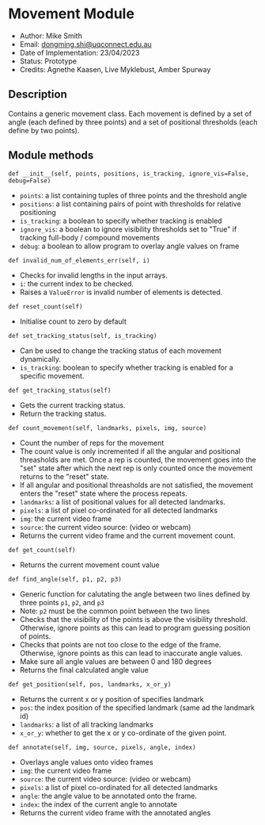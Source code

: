 # Movement Module
- Author: Mike Smith
- Email: dongming.shi@uqconnect.edu.au
- Date of Implementation: 23/04/2023
- Status: Prototype
- Credits: Agnethe Kaasen, Live Myklebust, Amber Spurway

## Description

Contains a generic movement class. Each movement is defined by a set of angle (each defined by three points) and a set of positional thresholds (each define by two points).

## Module methods

`def __init__(self, points, positions, is_tracking, ignore_vis=False, debug=False)`
- `points`: a list containing tuples of three points and the threshold angle
- `positions`: a list containing pairs of point with thresholds for relative positioning
- `is_tracking`: a boolean to specify whether tracking is enabled
- `ignore_vis`: a boolean to ignore visibility thresholds set to "True" if tracking full-body / compound movements
- `debug`: a boolean to allow program to overlay angle values on frame

`def invalid_num_of_elements_err(self, i)`
- Checks for invalid lengths in the input arrays.
- `i`: the current index to be checked.
- Raises a `ValueError` is invalid number of elements is detected.

`def reset_count(self)`
- Initialise count to zero by default

`def set_tracking_status(self, is_tracking)`
- Can be used to change the tracking status of each movement dynamically.
- `is_tracking`: boolean to specify whether tracking is enabled for a specific movement.

`def get_tracking_status(self)`
- Gets the current tracking status.
- Return the tracking status.

`def count_movement(self, landmarks, pixels, img, source)`
- Count the number of reps for the movement
- The count value is only incremented if all the angular and positional threasholds are met. Once a rep is counted, the movement goes into the "set" state after which the next rep is only counted once the movement returns to the "reset" state.
- If all angular and positional threasholds are not satisfied, the movement enters the "reset" state where the process repeats.
- `landmarks`: a list of positional values for all detected landmarks.
- `pixels`: a list of pixel co-ordinated for all detected landmarks
- `img`: the current video frame
- `source`: the current video source: (video or webcam)
- Returns the current video frame and the current movement count.

`def get_count(self)`
- Returns the current movement count value

`def find_angle(self, p1, p2, p3)`
- Generic function for calutating the angle between two lines defined by three points `p1`, `p2`, and `p3`
- Note: `p2` must be the common point between the two lines
- Checks that the visibility of the points is above the visibility threshold. Otherwise, ignore points as this can lead to program guessing position of points.
- Checks that points are not too close to the edge of the frame. Otherwise, ignore points as this can lead to inaccurate angle values.
- Make sure all angle values are between 0 and 180 degrees
- Returns the final calculated angle value

`def get_position(self, pos, landmarks, x_or_y)`
- Returns the current x or y position of specifies landmark
- `pos`: the index position of the specified landmark (same ad the landmark id)
- `landmarks`: a list of all tracking landmarks
- `x_or_y`: whether to get the x or y co-ordinate of the given point.

`def annotate(self, img, source, pixels, angle, index)`
- Overlays angle values onto video frames
- `img`: the current video frame
- `source`: the current video source: (video or webcam)
- `pixels`: a list of pixel co-ordinated for all detected landmarks
- `angle`: the angle value to be annotated onto the frame.
- `index`: the index of the current angle to annotate
- Returns the current video frame with the annotated angles